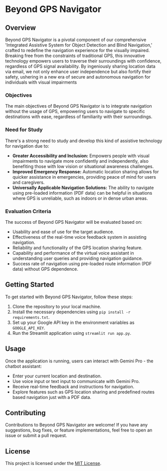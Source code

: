 # Beyond GPS Navigator

## Overview

Beyond GPS Navigator is a pivotal component of our comprehensive 'Integrated Assistive System for Object Detection and Blind Navigation,' crafted to redefine the navigation experience for the visually impaired. Breaking free from the constraints of traditional GPS, this innovative technology empowers users to traverse their surroundings with confidence, regardless of GPS signal availability. By ingeniously sharing location data via email, we not only enhance user independence but also fortify their safety, ushering in a new era of secure and autonomous navigation for individuals with visual impairments

### Objectives

The main objectives of Beyond GPS Navigator is to integrate navigation without the usage of GPS, empowering users to navigate to specific destinations with ease, regardless of familiarity with their surroundings.

### Need for Study

There's a strong need to study and develop this kind of assistive technology for navigation due to:

- **Greater Accessibility and Inclusion:** Empowers people with visual impairments to navigate more confidently and independently, also benefiting those with low vision or situational awareness challenges.
- **Improved Emergency Response:** Automatic location sharing allows for quicker assistance in emergencies, providing peace of mind for users and caregivers.
- **Universally Applicable Navigation Solutions:** The ability to navigate using pre-loaded information (PDF data) can be helpful in situations where GPS is unreliable, such as indoors or in dense urban areas.

### Evaluation Criteria

The success of Beyond GPS Navigator will be evaluated based on:

- Usability and ease of use for the target audience.
- Effectiveness of the real-time voice feedback system in assisting navigation.
- Reliability and functionality of the GPS location sharing feature.
- Capability and performance of the virtual voice assistant in understanding user queries and providing navigation guidance.
- Success rate of navigation using pre-loaded route information (PDF data) without GPS dependence.

## Getting Started

To get started with Beyond GPS Navigator, follow these steps:

1. Clone the repository to your local machine.
2. Install the necessary dependencies using `pip install -r requirements.txt`.
3. Set up your Google API key in the environment variables as `GOOGLE_API_KEY`.
4. Run the Streamlit application using `streamlit run app.py`.

## Usage

Once the application is running, users can interact with Gemini Pro - the chatbot assistant:

- Enter your current location and destination.
- Use voice input or text input to communicate with Gemini Pro.
- Receive real-time feedback and instructions for navigation.
- Explore features such as GPS location sharing and predefined routes based navigation just with a PDF data.

## Contributing

Contributions to Beyond GPS Navigator are welcome! If you have any suggestions, bug fixes, or feature implementations, feel free to open an issue or submit a pull request.

## License

This project is licensed under the [MIT License](LICENSE).
